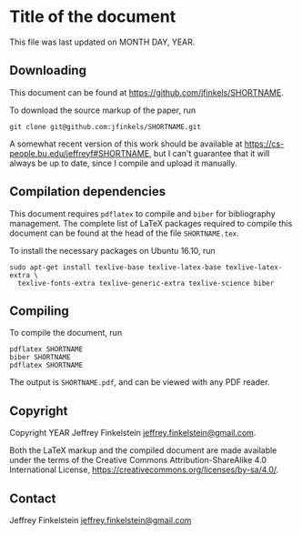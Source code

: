 Title of the document
=====================

This file was last updated on MONTH DAY, YEAR.


Downloading
-----------

This document can be found at https://github.com/jfinkels/SHORTNAME.

To download the source markup of the paper, run

    git clone git@github.com:jfinkels/SHORTNAME.git

A somewhat recent version of this work should be available at
https://cs-people.bu.edu/jeffreyf#SHORTNAME, but I can't guarantee that it
will always be up to date, since I compile and upload it manually.


Compilation dependencies
------------------------

This document requires `pdflatex` to compile and `biber` for bibliography
management. The complete list of LaTeX packages required to compile this
document can be found at the head of the file `SHORTNAME.tex`.

To install the necessary packages on Ubuntu 16.10, run

    sudo apt-get install texlive-base texlive-latex-base texlive-latex-extra \
      texlive-fonts-extra texlive-generic-extra texlive-science biber


Compiling
---------

To compile the document, run

    pdflatex SHORTNAME
    biber SHORTNAME
    pdflatex SHORTNAME

The output is `SHORTNAME.pdf`, and can be viewed with any PDF reader.


Copyright
---------

Copyright YEAR Jeffrey Finkelstein <jeffrey.finkelstein@gmail.com>.

Both the LaTeX markup and the compiled document are made available under the
terms of the Creative Commons Attribution-ShareAlike 4.0 International License,
https://creativecommons.org/licenses/by-sa/4.0/.


Contact
-------

Jeffrey Finkelstein <jeffrey.finkelstein@gmail.com>
